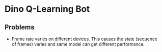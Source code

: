 # Dino Q-Learning Bot

## Problems

- Frame rate varies on different devices. This causes the state (sequence of frames) varies and same model can get different performance.
